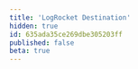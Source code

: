 ```yaml
---
title: 'LogRocket Destination'
hidden: true
id: 635ada35ce269dbe305203ff
published: false
beta: true
---
```


